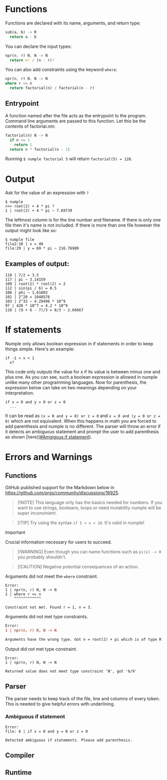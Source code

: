 # Functions
Functions are declared with its name, arguments, and return type:
```rust
sub(a, b) -> R
  return a - b
```
You can declare the input types:
```rust
npr(n, r) N, N -> N
  return n! / (n - r)!
```
You can also add constraints using the keyword `where`:
```rust
npr(n, r) N, N -> N
where r <= n
  return factorial(n) / factorial(n - r)
```
## Entrypoint
A function named after the file acts as the entrypoint to the program. Command line arguments are passed to this function. Let this be the contents of factorial.nm:
```rust
factorial(n) N -> N
  if n <= 1
    return 1
  return n * factorial(n - 1)
```
Running `$ numple factorial 5` will return `factorial(5) = 120`.

# Output
Ask for the value of an expression with `?`
```
$ numple
>>> root(2) + 4 * pi ?
1 | root(2) + 4 * pi ~ 7.69739
```
The leftmost column is for the line number and filename. If there is only one file then it's name is not included. If there is more than one file however the output might look like so:
```
$ numple file
file2:10 | x = 40
file:29 | y = 69 * pi ~ 216.76989
```
## Examples of output:
```
110 | 7/2 = 3.5
117 | pi ~ 3.14159
109 | root(2) * root(2) = 2
112 | sin(pi / 6) = 0.5
108 | phi ~ 1.61803
101 | 2^20 = 1048576
103 | 2^32 ~ 4.29496 * 10^9
97 | 420 * 10^7 = 4.2 * 10^9
110 | (9 + 6 - 7)/3 = 8/3 ~ 2.66667
```
# If statements
Numple only allows boolean expression in if statements in order to keep things simple. Here's an example:
```
if -1 < x < 1
  x?
```
This code only outputs the value for x if its value is between minus one and plus one. As you can see, such a boolean expression is allowed in numple unlike many other programming languages. Now for parenthesis, the expression below can take on two meanings depending on your interpretation.
```
if x = 0 and y = 0 or z = 0
  ...
```
It can be read as `(x = 0 and y = 0) or z = 0` and `x = 0 and (y = 0 or z = 0)` which are not equivalent. When this happens in math you are forced to add parenthesis and numple is no different. The parser will throw an error if it detects an ambiguous statement and prompt the user to add parenthesis as shown [here]([#Amgigous if statement](https://github.com/B1nus/numple/readme/SYNTAX.md#ambiguous-if-statement)).
# Errors and Warnings
## Functions


GitHub published support for the Markdown below in https://github.com/orgs/community/discussions/16925.

> [!NOTE] This language only has the basics needed for numbers. If you want to use strings, booleans, loops or need mutability numple will be super inconvinient.

> [!TIP] Try using the syntax `if 5 < x < 10`. It's valid in numple!

> [!IMPORTANT]
> Crucial information necessary for users to succeed.

> [!WARNING] Even though you can name functions such as `pi(x) -> R` you probably shouldn't.

> [!CAUTION] Negative potential consequences of an action.

Arguments did not meet the `where` constraint.
```carbon
Error:
1 | npr(n, r) N, N -> N
2 | where r <= n
    ^^^^^^^^^^^^

Constraint not met. Found r = 1, n = 3.
```
Arguments did not met type constraints.
```diff
Error:
1 | npr(n, r) N, N -> N

Arguments have the wrong type. Got n = root(2) + pi which is of type R
```
Output did not met type constraint.
```
Error:
1 | npr(n, r) N, N -> N

Returned value does not meet type constraint 'N', got '6/9'
```
## Parser
The parser needs to keep track of the file, line and columns of every token. This is needed to give helpful errors with underlining.
### Ambiguous if statement
```
Error:
file: 6 | if x = 0 and y = 0 or z = 0

Detected ambiguous if statements. Please add parenthesis.
```
## Compiler
## Runtime
